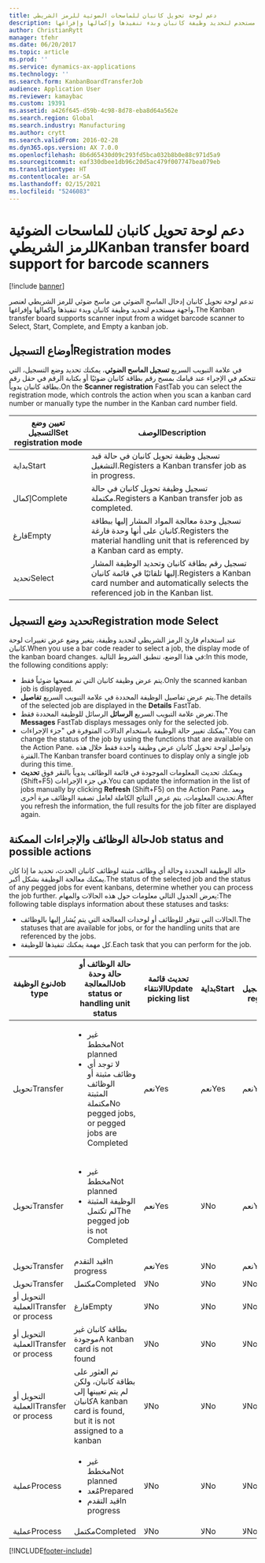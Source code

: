```yaml
---
title: دعم لوحة تحويل كانبان للماسحات الضوئية للرمز الشريطي
description: تدعم لوحة تحويل كانبان‬ إدخال الماسح الضوئي من ماسح ضوئي للرمز الشريطي لعنصر واجهة مستخدم لتحديد وظيفة كانبان وبدء تنفيذها وإكمالها وإفراغها.
author: ChristianRytt
manager: tfehr
ms.date: 06/20/2017
ms.topic: article
ms.prod: ''
ms.service: dynamics-ax-applications
ms.technology: ''
ms.search.form: KanbanBoardTransferJob
audience: Application User
ms.reviewer: kamaybac
ms.custom: 19391
ms.assetid: a426f645-d59b-4c98-8d78-eba8d64a562e
ms.search.region: Global
ms.search.industry: Manufacturing
ms.author: crytt
ms.search.validFrom: 2016-02-28
ms.dyn365.ops.version: AX 7.0.0
ms.openlocfilehash: 8b6d65430d09c293fd5bca032b8b0e88c971d5a9
ms.sourcegitcommit: eaf330dbee1db96c20d5ac479f007747bea079eb
ms.translationtype: HT
ms.contentlocale: ar-SA
ms.lasthandoff: 02/15/2021
ms.locfileid: "5246083"
---
```

# <a name="kanban-transfer-board-support-for-barcode-scanners"></a><span data-ttu-id="5c2b1-103">دعم لوحة تحويل كانبان للماسحات الضوئية للرمز الشريطي</span><span class="sxs-lookup"><span data-stu-id="5c2b1-103">Kanban transfer board support for barcode scanners</span></span>

[!include [banner](../includes/banner.md)]

<span data-ttu-id="5c2b1-104">تدعم لوحة تحويل كانبان‬ إدخال الماسح الضوئي من ماسح ضوئي للرمز الشريطي لعنصر واجهة مستخدم لتحديد وظيفة كانبان وبدء تنفيذها وإكمالها وإفراغها.</span><span class="sxs-lookup"><span data-stu-id="5c2b1-104">The Kanban transfer board supports scanner input from a widget barcode scanner to Select, Start, Complete, and Empty a kanban job.</span></span>

<a name="registration-modes"></a><span data-ttu-id="5c2b1-105">أوضاع التسجيل</span><span class="sxs-lookup"><span data-stu-id="5c2b1-105">Registration modes</span></span>
------------------

<span data-ttu-id="5c2b1-106">في علامة التبويب السريع **تسجيل الماسح الضوئي**، يمكنك تحديد وضع التسجيل، التي تتحكم في الإجراء عند قيامك بمسح رقم بطاقة كانبان ضوئيًا أو بكتابة الرقم في حقل رقم بطاقة كانبان يدوياً.</span><span class="sxs-lookup"><span data-stu-id="5c2b1-106">On the **Scanner registration** FastTab you can select the registration mode, which controls the action when you scan a kanban card number or manually type the number in the Kanban card number field.</span></span>

| <span data-ttu-id="5c2b1-107">تعيين وضع التسجيل</span><span class="sxs-lookup"><span data-stu-id="5c2b1-107">Set registration mode</span></span> | <span data-ttu-id="5c2b1-108">الوصف</span><span class="sxs-lookup"><span data-stu-id="5c2b1-108">Description</span></span>                                                                                     |
|-----------------------|-------------------------------------------------------------------------------------------------|
| <span data-ttu-id="5c2b1-109">بداية</span><span class="sxs-lookup"><span data-stu-id="5c2b1-109">Start</span></span>                 | <span data-ttu-id="5c2b1-110">تسجيل وظيفة تحويل كانبان في حالة قيد التشغيل.</span><span class="sxs-lookup"><span data-stu-id="5c2b1-110">Registers a Kanban transfer job as in progress.</span></span>                                                 |
| <span data-ttu-id="5c2b1-111">إكمال</span><span class="sxs-lookup"><span data-stu-id="5c2b1-111">Complete</span></span>              | <span data-ttu-id="5c2b1-112">تسجيل وظيفة تحويل كانبان في حالة مكتملة.</span><span class="sxs-lookup"><span data-stu-id="5c2b1-112">Registers a Kanban transfer job as completed.</span></span>                                                   |
| <span data-ttu-id="5c2b1-113">فارغ</span><span class="sxs-lookup"><span data-stu-id="5c2b1-113">Empty</span></span>                 | <span data-ttu-id="5c2b1-114">تسجيل وحدة معالجة المواد المشار إليها ببطاقة كانبان على أنها وحدة فارغة.</span><span class="sxs-lookup"><span data-stu-id="5c2b1-114">Registers the material handling unit that is referenced by a Kanban card as empty.</span></span>              |
| <span data-ttu-id="5c2b1-115">تحديد</span><span class="sxs-lookup"><span data-stu-id="5c2b1-115">Select</span></span>                | <span data-ttu-id="5c2b1-116">تسجيل رقم بطاقة كانبان وتحديد الوظيفة المشار إليها تلقائيًا في قائمة كانبان.</span><span class="sxs-lookup"><span data-stu-id="5c2b1-116">Registers a Kanban card number and automatically selects the referenced job in the Kanban list.</span></span> |

 
<a name="registration-mode-select"></a><span data-ttu-id="5c2b1-117">تحديد وضع التسجيل</span><span class="sxs-lookup"><span data-stu-id="5c2b1-117">Registration mode Select</span></span>
------------------------

<span data-ttu-id="5c2b1-118">عند استخدام قارئ الرمز الشريطي لتحديد وظيفة، يتغير وضع عرض تغييرات لوحة كانبان.</span><span class="sxs-lookup"><span data-stu-id="5c2b1-118">When you use a bar code reader to select a job, the display mode of the kanban board changes.</span></span> <span data-ttu-id="5c2b1-119">في هذا الوضع، تنطبق الشروط التالية:</span><span class="sxs-lookup"><span data-stu-id="5c2b1-119">In this mode, the following conditions apply:</span></span>

-   <span data-ttu-id="5c2b1-120">يتم عرض وظيفة كانبان التي تم مسحها ضوئياً فقط.</span><span class="sxs-lookup"><span data-stu-id="5c2b1-120">Only the scanned kanban job is displayed.</span></span>
-   <span data-ttu-id="5c2b1-121">يتم عرض تفاصيل الوظيفة المحددة في علامة التبويب السريع **تفاصيل**.</span><span class="sxs-lookup"><span data-stu-id="5c2b1-121">The details of the selected job are displayed in the **Details** FastTab.</span></span>
-   <span data-ttu-id="5c2b1-122">تعرض علامة التبويب السريع **الرسائل** الرسائل للوظيفة المحددة فقط.</span><span class="sxs-lookup"><span data-stu-id="5c2b1-122">The **Messages** FastTab displays messages only for the selected job.</span></span>
-   <span data-ttu-id="5c2b1-123">يمكنك تغيير حالة الوظيفة باستخدام الدالات المتوفرة في "جزء الإجراءات".</span><span class="sxs-lookup"><span data-stu-id="5c2b1-123">You can change the status of the job by using the functions that are available on the Action Pane.</span></span> <span data-ttu-id="5c2b1-124">وتواصل لوحة تحويل كانبان عرض وظيفة واحدة فقط خلال هذه الفترة.</span><span class="sxs-lookup"><span data-stu-id="5c2b1-124">The Kanban transfer board continues to display only a single job during this time.</span></span>
-   <span data-ttu-id="5c2b1-125">ويمكنك تحديث المعلومات الموجودة في قائمة الوظائف يدوياً بالنقر فوق **تحديث** ‏(Shift+F5) في جزء الإجراءات.</span><span class="sxs-lookup"><span data-stu-id="5c2b1-125">You can update the information in the list of jobs manually by clicking **Refresh** (Shift+F5) on the Action Pane.</span></span> <span data-ttu-id="5c2b1-126">وبعد تحديث المعلومات، يتم عرض النتائج الكاملة لعامل تصفية الوظائف مرة أخرى.</span><span class="sxs-lookup"><span data-stu-id="5c2b1-126">After you refresh the information, the full results for the job filter are displayed again.</span></span>

## <a name="job-status-and-possible-actions"></a><span data-ttu-id="5c2b1-127">حالة الوظائف والإجراءات الممكنة</span><span class="sxs-lookup"><span data-stu-id="5c2b1-127">Job status and possible actions</span></span>
<span data-ttu-id="5c2b1-128">حالة الوظيفة المحددة وحالة أي وظائف مثبتة لوظائف كانبان الحدث، تحديد ما إذا كان يمكنك معالجة الوظيفة بشكل أكبر.</span><span class="sxs-lookup"><span data-stu-id="5c2b1-128">The status of the selected job and the status of any pegged jobs for event kanbans, determine whether you can process the job further.</span></span> <span data-ttu-id="5c2b1-129">يعرض الجدول التالي معلومات حول هذه الحالات والمهام:</span><span class="sxs-lookup"><span data-stu-id="5c2b1-129">The following table displays information about these statuses and tasks:</span></span>
-   <span data-ttu-id="5c2b1-130">الحالات التي تتوفر للوظائف أو لوحدات المعالجة التي يتم يُشار إليها بالوظائف.</span><span class="sxs-lookup"><span data-stu-id="5c2b1-130">The statuses that are available for jobs, or for the handling units that are referenced by the jobs.</span></span>
-   <span data-ttu-id="5c2b1-131">كل مهمة يمكنك تنفيذها للوظيفة.</span><span class="sxs-lookup"><span data-stu-id="5c2b1-131">Each task that you can perform for the job.</span></span>

<table>
<colgroup>
<col width="12%" />
<col width="12%" />
<col width="12%" />
<col width="12%" />
<col width="12%" />
<col width="12%" />
<col width="12%" />
<col width="12%" />
</colgroup>
<thead>
<tr class="header">
<th><span data-ttu-id="5c2b1-132">نوع الوظيفة</span><span class="sxs-lookup"><span data-stu-id="5c2b1-132">Job type</span></span></th>
<th><span data-ttu-id="5c2b1-133">حالة الوظائف أو حالة وحدة المعالجة</span><span class="sxs-lookup"><span data-stu-id="5c2b1-133">Job status or handling unit status</span></span></th>
<th><span data-ttu-id="5c2b1-134">تحديث قائمة الانتقاء</span><span class="sxs-lookup"><span data-stu-id="5c2b1-134">Update picking list</span></span></th>
<th><span data-ttu-id="5c2b1-135">بداية</span><span class="sxs-lookup"><span data-stu-id="5c2b1-135">Start</span></span></th>
<th><span data-ttu-id="5c2b1-136">تحديث التسجيل</span><span class="sxs-lookup"><span data-stu-id="5c2b1-136">Update registration</span></span></th>
<th><span data-ttu-id="5c2b1-137">إكمال</span><span class="sxs-lookup"><span data-stu-id="5c2b1-137">Complete</span></span></th>
<th><span data-ttu-id="5c2b1-138">فارغ</span><span class="sxs-lookup"><span data-stu-id="5c2b1-138">Empty</span></span></th>
<th><span data-ttu-id="5c2b1-139">إنشاء كانبان للأحداث</span><span class="sxs-lookup"><span data-stu-id="5c2b1-139">Create event kanbans</span></span></th>
</tr>
</thead>
<tbody>
<tr class="odd">
<td><span data-ttu-id="5c2b1-140">تحويل</span><span class="sxs-lookup"><span data-stu-id="5c2b1-140">Transfer</span></span></td>
<td><ul>
<li><span data-ttu-id="5c2b1-141">غير مخطط</span><span class="sxs-lookup"><span data-stu-id="5c2b1-141">Not planned</span></span></li>
<li><span data-ttu-id="5c2b1-142">لا توجد أي وظائف مثبتة أو الوظائف المثبتة مكتملة</span><span class="sxs-lookup"><span data-stu-id="5c2b1-142">No pegged jobs, or pegged jobs are Completed</span></span></li>
</ul></td>
<td><span data-ttu-id="5c2b1-143">نعم</span><span class="sxs-lookup"><span data-stu-id="5c2b1-143">Yes</span></span></td>
<td><span data-ttu-id="5c2b1-144">نعم</span><span class="sxs-lookup"><span data-stu-id="5c2b1-144">Yes</span></span></td>
<td><span data-ttu-id="5c2b1-145">نعم</span><span class="sxs-lookup"><span data-stu-id="5c2b1-145">Yes</span></span></td>
<td><span data-ttu-id="5c2b1-146">نعم</span><span class="sxs-lookup"><span data-stu-id="5c2b1-146">Yes</span></span></td>
<td><span data-ttu-id="5c2b1-147">لا</span><span class="sxs-lookup"><span data-stu-id="5c2b1-147">No</span></span></td>
<td><span data-ttu-id="5c2b1-148">نعم</span><span class="sxs-lookup"><span data-stu-id="5c2b1-148">Yes</span></span></td>
</tr>
<tr class="even">
<td><span data-ttu-id="5c2b1-149">تحويل</span><span class="sxs-lookup"><span data-stu-id="5c2b1-149">Transfer</span></span></td>
<td><ul>
<li><span data-ttu-id="5c2b1-150">غير مخطط</span><span class="sxs-lookup"><span data-stu-id="5c2b1-150">Not planned</span></span></li>
<li><span data-ttu-id="5c2b1-151">الوظيفة المثبتة لم تكتمل</span><span class="sxs-lookup"><span data-stu-id="5c2b1-151">The pegged job is not Completed</span></span></li>
</ul></td>
<td><span data-ttu-id="5c2b1-152">نعم</span><span class="sxs-lookup"><span data-stu-id="5c2b1-152">Yes</span></span></td>
<td><span data-ttu-id="5c2b1-153">لا</span><span class="sxs-lookup"><span data-stu-id="5c2b1-153">No</span></span></td>
<td><span data-ttu-id="5c2b1-154">نعم</span><span class="sxs-lookup"><span data-stu-id="5c2b1-154">Yes</span></span></td>
<td><span data-ttu-id="5c2b1-155">لا</span><span class="sxs-lookup"><span data-stu-id="5c2b1-155">No</span></span></td>
<td><span data-ttu-id="5c2b1-156">لا</span><span class="sxs-lookup"><span data-stu-id="5c2b1-156">No</span></span></td>
<td><span data-ttu-id="5c2b1-157">لا</span><span class="sxs-lookup"><span data-stu-id="5c2b1-157">No</span></span></td>
</tr>
<tr class="odd">
<td><span data-ttu-id="5c2b1-158">تحويل</span><span class="sxs-lookup"><span data-stu-id="5c2b1-158">Transfer</span></span></td>
<td><span data-ttu-id="5c2b1-159">قيد التقدم</span><span class="sxs-lookup"><span data-stu-id="5c2b1-159">In progress</span></span></td>
<td><span data-ttu-id="5c2b1-160">نعم</span><span class="sxs-lookup"><span data-stu-id="5c2b1-160">Yes</span></span></td>
<td><span data-ttu-id="5c2b1-161">لا</span><span class="sxs-lookup"><span data-stu-id="5c2b1-161">No</span></span></td>
<td><span data-ttu-id="5c2b1-162">نعم</span><span class="sxs-lookup"><span data-stu-id="5c2b1-162">Yes</span></span></td>
<td><span data-ttu-id="5c2b1-163">نعم</span><span class="sxs-lookup"><span data-stu-id="5c2b1-163">Yes</span></span></td>
<td><span data-ttu-id="5c2b1-164">لا</span><span class="sxs-lookup"><span data-stu-id="5c2b1-164">No</span></span></td>
<td><span data-ttu-id="5c2b1-165">لا</span><span class="sxs-lookup"><span data-stu-id="5c2b1-165">No</span></span></td>
</tr>
<tr class="even">
<td><span data-ttu-id="5c2b1-166">تحويل</span><span class="sxs-lookup"><span data-stu-id="5c2b1-166">Transfer</span></span></td>
<td><span data-ttu-id="5c2b1-167">‏‏‏‏مكتمل</span><span class="sxs-lookup"><span data-stu-id="5c2b1-167">Completed</span></span></td>
<td><span data-ttu-id="5c2b1-168">لا</span><span class="sxs-lookup"><span data-stu-id="5c2b1-168">No</span></span></td>
<td><span data-ttu-id="5c2b1-169">لا</span><span class="sxs-lookup"><span data-stu-id="5c2b1-169">No</span></span></td>
<td><span data-ttu-id="5c2b1-170">لا</span><span class="sxs-lookup"><span data-stu-id="5c2b1-170">No</span></span></td>
<td><span data-ttu-id="5c2b1-171">لا</span><span class="sxs-lookup"><span data-stu-id="5c2b1-171">No</span></span></td>
<td><span data-ttu-id="5c2b1-172">نعم</span><span class="sxs-lookup"><span data-stu-id="5c2b1-172">Yes</span></span></td>
<td><span data-ttu-id="5c2b1-173">لا</span><span class="sxs-lookup"><span data-stu-id="5c2b1-173">No</span></span></td>
</tr>
<tr class="odd">
<td><span data-ttu-id="5c2b1-174">التحويل أو العملية</span><span class="sxs-lookup"><span data-stu-id="5c2b1-174">Transfer or process</span></span></td>
<td><span data-ttu-id="5c2b1-175">فارغ</span><span class="sxs-lookup"><span data-stu-id="5c2b1-175">Empty</span></span></td>
<td><span data-ttu-id="5c2b1-176">لا</span><span class="sxs-lookup"><span data-stu-id="5c2b1-176">No</span></span></td>
<td><span data-ttu-id="5c2b1-177">لا</span><span class="sxs-lookup"><span data-stu-id="5c2b1-177">No</span></span></td>
<td><span data-ttu-id="5c2b1-178">لا</span><span class="sxs-lookup"><span data-stu-id="5c2b1-178">No</span></span></td>
<td><span data-ttu-id="5c2b1-179">لا</span><span class="sxs-lookup"><span data-stu-id="5c2b1-179">No</span></span></td>
<td><span data-ttu-id="5c2b1-180">لا</span><span class="sxs-lookup"><span data-stu-id="5c2b1-180">No</span></span></td>
<td><span data-ttu-id="5c2b1-181">لا</span><span class="sxs-lookup"><span data-stu-id="5c2b1-181">No</span></span></td>
</tr>
<tr class="even">
<td><span data-ttu-id="5c2b1-182">التحويل أو العملية</span><span class="sxs-lookup"><span data-stu-id="5c2b1-182">Transfer or process</span></span></td>
<td><span data-ttu-id="5c2b1-183">بطاقة كانبان غير موجودة</span><span class="sxs-lookup"><span data-stu-id="5c2b1-183">A kanban card is not found</span></span></td>
<td><span data-ttu-id="5c2b1-184">لا</span><span class="sxs-lookup"><span data-stu-id="5c2b1-184">No</span></span></td>
<td><span data-ttu-id="5c2b1-185">لا</span><span class="sxs-lookup"><span data-stu-id="5c2b1-185">No</span></span></td>
<td><span data-ttu-id="5c2b1-186">لا</span><span class="sxs-lookup"><span data-stu-id="5c2b1-186">No</span></span></td>
<td><span data-ttu-id="5c2b1-187">لا</span><span class="sxs-lookup"><span data-stu-id="5c2b1-187">No</span></span></td>
<td><span data-ttu-id="5c2b1-188">لا</span><span class="sxs-lookup"><span data-stu-id="5c2b1-188">No</span></span></td>
<td><span data-ttu-id="5c2b1-189">لا</span><span class="sxs-lookup"><span data-stu-id="5c2b1-189">No</span></span></td>
</tr>
<tr class="odd">
<td><span data-ttu-id="5c2b1-190">التحويل أو العملية</span><span class="sxs-lookup"><span data-stu-id="5c2b1-190">Transfer or process</span></span></td>
<td><span data-ttu-id="5c2b1-191">تم العثور على بطاقة كانبان، ولكن لم يتم تعيينها إلى كانبان</span><span class="sxs-lookup"><span data-stu-id="5c2b1-191">A kanban card is found, but it is not assigned to a kanban</span></span></td>
<td><span data-ttu-id="5c2b1-192">لا</span><span class="sxs-lookup"><span data-stu-id="5c2b1-192">No</span></span></td>
<td><span data-ttu-id="5c2b1-193">لا</span><span class="sxs-lookup"><span data-stu-id="5c2b1-193">No</span></span></td>
<td><span data-ttu-id="5c2b1-194">لا</span><span class="sxs-lookup"><span data-stu-id="5c2b1-194">No</span></span></td>
<td><span data-ttu-id="5c2b1-195">لا</span><span class="sxs-lookup"><span data-stu-id="5c2b1-195">No</span></span></td>
<td><span data-ttu-id="5c2b1-196">لا</span><span class="sxs-lookup"><span data-stu-id="5c2b1-196">No</span></span></td>
<td><span data-ttu-id="5c2b1-197">لا</span><span class="sxs-lookup"><span data-stu-id="5c2b1-197">No</span></span></td>
</tr>
<tr class="even">
<td><span data-ttu-id="5c2b1-198">عملية</span><span class="sxs-lookup"><span data-stu-id="5c2b1-198">Process</span></span></td>
<td><ul>
<li><span data-ttu-id="5c2b1-199">غير مخطط</span><span class="sxs-lookup"><span data-stu-id="5c2b1-199">Not planned</span></span></li>
<li><span data-ttu-id="5c2b1-200">مُعد</span><span class="sxs-lookup"><span data-stu-id="5c2b1-200">Prepared</span></span></li>
<li><span data-ttu-id="5c2b1-201">قيد التقدم</span><span class="sxs-lookup"><span data-stu-id="5c2b1-201">In progress</span></span></li>
</ul></td>
<td><span data-ttu-id="5c2b1-202">لا</span><span class="sxs-lookup"><span data-stu-id="5c2b1-202">No</span></span></td>
<td><span data-ttu-id="5c2b1-203">لا</span><span class="sxs-lookup"><span data-stu-id="5c2b1-203">No</span></span></td>
<td><span data-ttu-id="5c2b1-204">لا</span><span class="sxs-lookup"><span data-stu-id="5c2b1-204">No</span></span></td>
<td><span data-ttu-id="5c2b1-205">لا</span><span class="sxs-lookup"><span data-stu-id="5c2b1-205">No</span></span></td>
<td><span data-ttu-id="5c2b1-206">لا</span><span class="sxs-lookup"><span data-stu-id="5c2b1-206">No</span></span></td>
<td><span data-ttu-id="5c2b1-207">لا</span><span class="sxs-lookup"><span data-stu-id="5c2b1-207">No</span></span></td>
</tr>
<tr class="odd">
<td><span data-ttu-id="5c2b1-208">عملية</span><span class="sxs-lookup"><span data-stu-id="5c2b1-208">Process</span></span></td>
<td><span data-ttu-id="5c2b1-209">‏‏‏‏مكتمل</span><span class="sxs-lookup"><span data-stu-id="5c2b1-209">Completed</span></span></td>
<td><span data-ttu-id="5c2b1-210">لا</span><span class="sxs-lookup"><span data-stu-id="5c2b1-210">No</span></span></td>
<td><span data-ttu-id="5c2b1-211">لا</span><span class="sxs-lookup"><span data-stu-id="5c2b1-211">No</span></span></td>
<td><span data-ttu-id="5c2b1-212">لا</span><span class="sxs-lookup"><span data-stu-id="5c2b1-212">No</span></span></td>
<td><span data-ttu-id="5c2b1-213">لا</span><span class="sxs-lookup"><span data-stu-id="5c2b1-213">No</span></span></td>
<td><span data-ttu-id="5c2b1-214">لا</span><span class="sxs-lookup"><span data-stu-id="5c2b1-214">No</span></span></td>
<td><span data-ttu-id="5c2b1-215">لا</span><span class="sxs-lookup"><span data-stu-id="5c2b1-215">No</span></span></td>
</tr>
</tbody>
</table>







[!INCLUDE[footer-include](../../includes/footer-banner.md)]